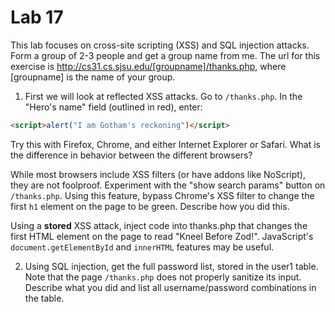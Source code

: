 Lab 17
==============================

This lab focuses on cross-site scripting (XSS) and SQL injection attacks. Form a group of 2-3 people and get a group name from me. The url for this exercise is http://cs31.cs.sjsu.edu/[groupname]/thanks.php, where [groupname] is the name of your group.

1. First we will look at reflected XSS attacks. Go to `/thanks.php`. In the "Hero's name" field (outlined in red), enter:

```html
<script>alert("I am Gotham's reckoning")</script>
```

Try this with Firefox, Chrome, and either Internet Explorer or Safari. What is the difference in behavior between the different browsers?

While most browsers include XSS filters (or have addons like NoScript), they are not foolproof.  Experiment with the "show search params" button on `/thanks.php`.  Using this feature, bypass Chrome's XSS filter to change the first `h1` element on the page to be green. Describe how you did this.

Using a **stored** XSS attack, inject code into thanks.php that changes the first HTML element on the page to read "Kneel Before Zod!". JavaScript's `document.getElementById` and `innerHTML` features may be useful.


2. Using SQL injection, get the full password list, stored in the user1 table. Note that the page `/thanks.php` does not properly sanitize its input. Describe what you did and list all username/password combinations in the table.
